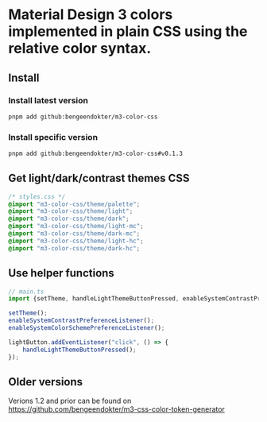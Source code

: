 # Material Design 3 colors implemented in plain CSS using the relative color syntax.
## Install
### Install latest version
```bash
pnpm add github:bengeendokter/m3-color-css
```
### Install specific version
```bash
pnpm add github:bengeendokter/m3-color-css#v0.1.3
```
## Get light/dark/contrast themes CSS
```CSS
/* styles.css */
@import "m3-color-css/theme/palette";
@import "m3-color-css/theme/light";
@import "m3-color-css/theme/dark";
@import "m3-color-css/theme/light-mc";
@import "m3-color-css/theme/dark-mc";
@import "m3-color-css/theme/light-hc";
@import "m3-color-css/theme/dark-hc";
```
## Use helper functions
```TypeScript
// main.ts
import {setTheme, handleLightThemeButtonPressed, enableSystemContrastPreferenceListener, enableSystemColorSchemePreferenceListener} from 'm3-color-css';

setTheme();
enableSystemContrastPreferenceListener();
enableSystemColorSchemePreferenceListener();

lightButton.addEventListener("click", () => {
    handleLightThemeButtonPressed();
});
```
## Older versions
Verions 1.2 and prior can be found on https://github.com/bengeendokter/m3-css-color-token-generator
